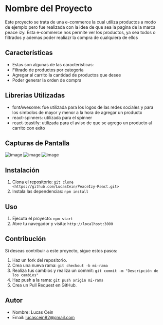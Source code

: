 # Nombre del Proyecto

Este proyecto se trata de una e-commerce la cual utiliza productos a modo de ejemplo pero fue realizada con la idea de que sea la pagina de la marca peace izy. Esta e-commerce nos permite ver los productos, ya sea todos o filtrados y ademas poder realiazr la compra de cualquiera de ellos

## Características
- Estas son algunas de las caracteristicas:
- Filtrado de productos por categoria
- Agregar al carrito la cantidad de productos que desee
- Poder generar la orden de compra


## Librerias Utilizadas
- fontAwesome: fue utilizada para los logos de las redes sociales y para los simbolos de mayor y menor a la hora de agregar un producto
- react-spinners: utilizada para el spinner
- react-toastify: utilizada para el aviso de que se agrego un producto al carrito con exito


## Capturas de Pantalla

![image](https://github.com/LucasCein/PeaceIzy-React/assets/91496200/d74e50a7-9d41-4a1a-b8d6-c007733707de)
![image](https://github.com/LucasCein/PeaceIzy-React/assets/91496200/3342f34c-9a3d-462d-bfe1-64c82a3cf979)
![image](https://github.com/LucasCein/PeaceIzy-React/assets/91496200/c2963701-de9f-41bb-a8d8-3127d4cf168b)

## Instalación

1. Clona el repositorio: `git clone <https://github.com/LucasCein/PeaceIzy-React.git>`
2. Instala las dependencias: `npm install`

## Uso

1. Ejecuta el proyecto: `npm start`
2. Abre tu navegador y visita: `http://localhost:3000`

## Contribución

Si deseas contribuir a este proyecto, sigue estos pasos:

1. Haz un fork del repositorio.
2. Crea una nueva rama: `git checkout -b mi-rama`
3. Realiza tus cambios y realiza un commit: `git commit -m "Descripción de los cambios"`
4. Haz push a la rama: `git push origin mi-rama`
5. Crea un Pull Request en GitHub.

## Autor

- Nombre: Lucas Cein    
- Email: lucascein82@gmail.com


